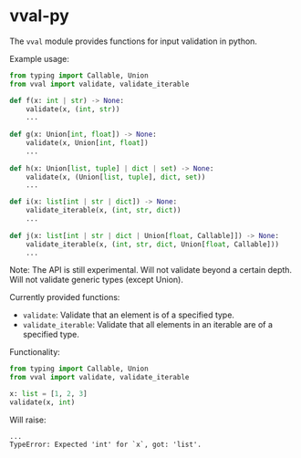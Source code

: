 # vval-py

The ``vval`` module provides functions for input validation in python.

Example usage:

```python
from typing import Callable, Union
from vval import validate, validate_iterable

def f(x: int | str) -> None:
    validate(x, (int, str))
    ...
    
def g(x: Union[int, float]) -> None:
    validate(x, Union[int, float])
    ...
    
def h(x: Union[list, tuple] | dict | set) -> None:
    validate(x, (Union[list, tuple], dict, set))
    ...

def i(x: list[int | str | dict]) -> None:
    validate_iterable(x, (int, str, dict))
    ...
    
def j(x: list[int | str | dict | Union[float, Callable]]) -> None:
    validate_iterable(x, (int, str, dict, Union[float, Callable]))
    ...
```

Note: The API is still experimental.
      Will not validate beyond a certain depth.
      Will not validate generic types (except Union).  

Currently provided functions:

* ``validate``: Validate that an element is of a specified type.
* ``validate_iterable``: Validate that all elements in an iterable are of a specified type.

Functionality:

```python
from typing import Callable, Union
from vval import validate, validate_iterable

x: list = [1, 2, 3]
validate(x, int)
```

Will raise:

```text
...
TypeError: Expected 'int' for `x`, got: 'list'.
```
